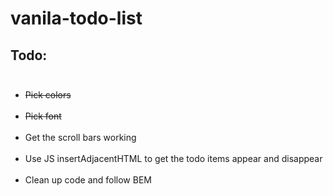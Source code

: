 # vanila-todo-list

## Todo:<br /><br />

<ul>
<li><del>Pick colors</del></li><br />
<li><del>Pick font</del></li><br />
<li>Get the scroll bars working</li><br />
<li>Use JS insertAdjacentHTML to get the todo items appear and disappear</li><br />
<li>Clean up code and follow BEM</li>
</ul>
